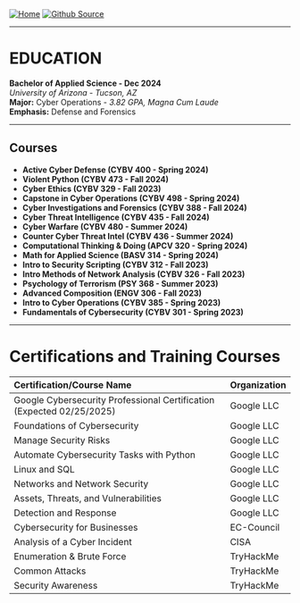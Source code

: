 <div style="display: inline-block;">
  <a href="https://breachopen.github.io/Chas-Riley/">
    <img src="https://img.shields.io/badge/Home-3ba0e6" alt="Home">
  </a>
</div>

<div style="display: inline-block;">
  <a href="https://github.com/BreachOpen/Chas-Riley/" target="_blank">
    <img src="https://img.shields.io/badge/Github_Source-3ba0e6" alt="Github Source">
  </a>
</div>

---

# EDUCATION

**Bachelor of Applied Science - Dec 2024**  
*University of Arizona - Tucson, AZ*  
**Major:** Cyber Operations - *3.82 GPA, Magna Cum Laude*  
**Emphasis:** Defense and Forensics  

---

## Courses
- **Active Cyber Defense (CYBV 400 - Spring 2024)**
- **Violent Python (CYBV 473 - Fall 2024)**
- **Cyber Ethics (CYBV 329 - Fall 2023)**
- **Capstone in Cyber Operations (CYBV 498 - Spring 2024)**
- **Cyber Investigations and Forensics (CYBV 388 - Fall 2024)**
- **Cyber Threat Intelligence (CYBV 435 - Fall 2024)**
- **Cyber Warfare (CYBV 480 - Summer 2024)**
- **Counter Cyber Threat Intel (CYBV 436 - Summer 2024)**
- **Computational Thinking & Doing (APCV 320 - Spring 2024)**
- **Math for Applied Science (BASV 314 - Spring 2024)**
- **Intro to Security Scripting (CYBV 312 - Fall 2023)**
- **Intro Methods of Network Analysis (CYBV 326 - Fall 2023)**
- **Psychology of Terrorism (PSY 368 - Summer 2023)**
- **Advanced Composition (ENGV 306 - Fall 2023)**
- **Intro to Cyber Operations (CYBV 385 - Spring 2023)**
- **Fundamentals of Cybersecurity (CYBV 301 - Spring 2023)**


---

# Certifications and Training Courses

| **Certification/Course Name**                               | **Organization** |
|:-----------------------------------------------------------|:-----------------|
| Google Cybersecurity Professional Certification (Expected 02/25/2025) | Google LLC |
| Foundations of Cybersecurity                                | Google LLC |
| Manage Security Risks                                       | Google LLC |
| Automate Cybersecurity Tasks with Python                    | Google LLC |
| Linux and SQL                                               | Google LLC |
| Networks and Network Security                               | Google LLC |
| Assets, Threats, and Vulnerabilities                        | Google LLC |
| Detection and Response                                      | Google LLC |
| Cybersecurity for Businesses                                | EC-Council |
| Analysis of a Cyber Incident                                | CISA       |
| Enumeration & Brute Force                                   | TryHackMe  |
| Common Attacks                                              | TryHackMe  |
| Security Awareness                                          | TryHackMe  |
